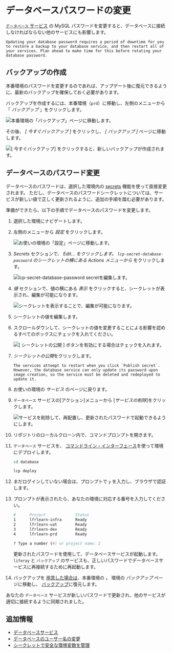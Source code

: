 # データベースパスワードの変更

[`データベース` サービス](./database-service.md) の MySQL パスワードを変更すると、データベースに接続しなければならない他のサービスにも影響します。

```{warning}
Updating your database password requires a period of downtime for you to restore a backup to your database service, and then restart all of your services. Plan ahead to make time for this before rotating your database password.
```

## バックアップの作成

本番環境のパスワードを変更するのであれば、アップデート後に復元できるように、最新のバックアップを確保しておく必要があります。

バックアップを作成するには、本番環境（`prd`）に移動し、左側のメニューから「 *バックアップ* 」をクリックします。

![本番環境の「バックアップ」ページに移動します。](./changing-your-database-password/images/01.png)

その後、 *[ 今すぐバックアップ ]* をクリックし、 *[ バックアップ ]* ページに移動します。

![ [ 今すぐバックアップ] をクリックすると、新しいバックアップが作成されます。](./changing-your-database-password/images/02.png)

## データベースのパスワード変更

データベースのパスワードは、選択した環境内の [secrets](../../infrastructure-and-operations/security/managing-secure-environment-variables-with-secrets.md) 機能を使って直接変更されます。 ただし、データベースのパスワードシークレットについては、サービスが新しい値で正しく更新されるように、追加の手順を踏む必要があります。

<!-- Mention required service versions, and link to possible section on the procedure for 3.x services -->

準備ができたら、以下の手順でデータベースのパスワードを変更します。

1.  選択した環境にナビゲートします。

2.  左側のメニューから *設定* をクリックします。

    ![お使いの環境の「設定」ページに移動します。](./changing-your-database-password/images/03.png)

3.  *Secrets* セクションで、 *Edit... をクリックします。 `lcp-secret-database-password` のシークレットの横にある Actions メニューから* をクリックします。

    ![lcp-secret-database-password secretを編集します。](./changing-your-database-password/images/04.png)

4.  *値* セクションで、値の横にある *表示* をクリックすると、シークレットが表示され、編集が可能になります。

    ![シークレットを表示することで、編集が可能になります。](./changing-your-database-password/images/05.png)

5.  シークレットの値を編集します。

6.  スクロールダウンして、シークレットの値を変更することによる影響を認めるすべてのボックスにチェックを入れてください。

    ![[ シークレットの公開 ] ボタンを有効にする場合はチェックを入れます。](./changing-your-database-password/images/06.png)

7.  *シークレットの公開*をクリックします。

    ```{note}
    The services attempt to restart when you click `Publish secret`. However, the database service can only update its password upon image creation, so the service must be deleted and redeployed to update it.
    ```

8.  お使いの環境の *サービス* のページに戻ります。

9.  `データベース` サービスの[アクション]メニューから [*サービスの削除*]をクリックします。

    ![サービスを削除して、再配置し、更新されたパスワードで起動できるようにします。](./changing-your-database-password/images/07.png)

10. リポジトリのローカルクローン内で、コマンドプロンプトを開きます。

11. `データベース` サービスを、 [コマンドライン・インターフェース](../../reference/command-line-tool.md)を使って環境にデプロイします。

    ``` bash
    cd database
    ```

    ``` bash
    lcp deploy
    ```

12. まだログインしていない場合は、プロンプトで `y` を入力し、ブラウザで認証します。

13. プロンプトが表示されたら、あなたの環境に対応する番号を入力してください。

    ``` bash
    #      Project             Status
    1      lfrlearn-infra      Ready
    2      lfrlearn-uat        Ready
    3      lfrlearn-dev        Ready
    4      lfrlearn-prd        Ready

    ? Type a number (#) or project name: 2
    ```

    更新されたパスワードを使用して、データベースサービスが起動します。 `liferay` と `バックアップ` のサービスも、正しいパスワードでデータベースサービスに再接続するために再起動します。

14. バックアップを [用意した場合は](#creating-a-backup)、本番環境の **、** 環境の *バックアップ* ページに移動し、 [バックアップ](../backup-service/restoring-data-from-a-backup.md)に復元します。

あなたの `データベース` サービスが新しいパスワードで更新され、他のサービスが適切に接続するように同期されました。

## 追加情報

  - [データベースサービス](./database-service.md)
  - [データベースのユーザー名の変更](./changing-your-database-username.md)
  - [シークレットで安全な環境変数を管理](../../infrastructure-and-operations/security/managing-secure-environment-variables-with-secrets.md)
